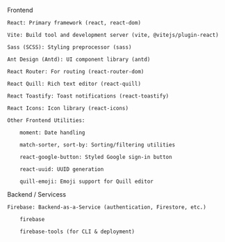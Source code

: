 
Frontend

    React: Primary framework (react, react-dom)

    Vite: Build tool and development server (vite, @vitejs/plugin-react)

    Sass (SCSS): Styling preprocessor (sass)

    Ant Design (Antd): UI component library (antd)

    React Router: For routing (react-router-dom)

    React Quill: Rich text editor (react-quill)

    React Toastify: Toast notifications (react-toastify)

    React Icons: Icon library (react-icons)

    Other Frontend Utilities:

        moment: Date handling

        match-sorter, sort-by: Sorting/filtering utilities

        react-google-button: Styled Google sign-in button

        react-uuid: UUID generation

        quill-emoji: Emoji support for Quill editor

Backend / Servicess

    Firebase: Backend-as-a-Service (authentication, Firestore, etc.)

        firebase

        firebase-tools (for CLI & deployment)
